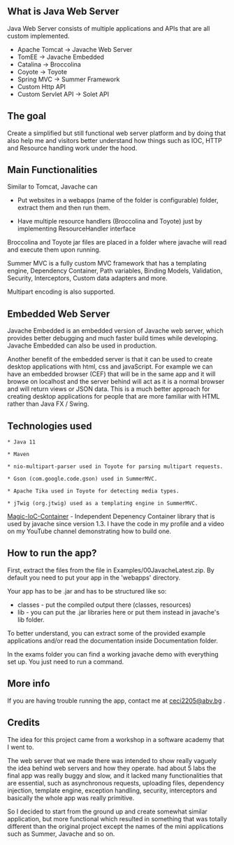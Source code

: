 

What is Java Web Server
-----------------------
Java Web Server consists of multiple applications and APIs that are all custom implemented.
* Apache Tomcat -> Javache Web Server
* TomEE -> Javache Embedded
* Catalina -> Broccolina
* Coyote -> Toyote
* Spring MVC -> Summer Framework
* Custom Http API
* Custom Servlet API -> Solet API

The goal
-------
Create a simplified but still functional web server platform and by doing that also help me and
visitors better understand how things such as IOC, HTTP and Resource handling work under the hood.

Main Functionalities
-------------------
Similar to  Tomcat, Javache can
  * Put websites in a webapps (name of the folder is configurable) folder, extract them and then run them.

  * Have multiple resource handlers (Broccolina and Toyote) just by implementing ResourceHandler interface

Broccolina and Toyote jar files are placed in a folder where javache will read and execute them upon running.

Summer MVC is a fully custom MVC framework that has a templating engine, Dependency Container, Path variables, Binding Models, Validation, Security, Interceptors, Custom data adapters
and more.

Multipart encoding is also supported.

Embedded Web Server
-------------------
Javache Embedded is an embedded version of Javache web server, which provides better debugging and much faster build times 
while developing. Javache Embedded can also be used in production.

Another benefit of the embedded server is that it can be used to create desktop applications with html, css and javaScript.
For example we can have an embedded browser (CEF) that will be in the same app and it will browse on localhost and the server
behind will act as it is a normal browser and will return views or JSON data. This is a much better approach for creating desktop applications for people that are more familiar with HTML rather than Java FX / Swing.

Technologies used
---------------------
	* Java 11
	
	* Maven
	
	* nio-multipart-parser used in Toyote for parsing multipart requests.
	
	* Gson (com.google.code.gson) used in SummerMVC.
	
	* Apache Tika used in Toyote for detecting media types.
	
	* jTwig (org.jtwig) used as a templating engine in SummerMVC.
	
[Magic-IoC-Container](https://github.com/Cyecize/Magic-IoC-Container) - Independent Depenency Container library that is used by javache since version 1.3. I have the code in my profile and a video on my YouTube channel demonstrating how to build one.
	
How to run the app?
------------------
First, extract the files from the file in Examples/00JavacheLatest.zip.
By default you need to put your app in the 'webapps' directory.

Your app has to be .jar and has to be structured like so:
* classes - put the compiled output there (classes, resources)
* lib - you can put the .jar libraries here or put them instead in javache's lib folder.

To better understand, you can extract some of the provided example applications and/or read the documentation inside Documentation folder.

In the exams folder you can find a working javache demo with everything set up.
You just need to run a command.

More info
-------------
If you are having trouble running the app, contact me at ceci2205@abv.bg .

Credits
-------
The idea for this project came from a workshop in a software academy that I went to.

The web server that we made there was intended to show really vaguely the idea behind web servers and how they operate.
had about 5 labs the final app was really buggy and slow, and it lacked many functionalities that are essential, such as asynchronous requests, uploading files, dependency injection, template engine, exception handling, security, interceptors and basically the whole app was really primitive.

So I decided to start from the ground up and create somewhat similar application, but more functional which resulted in something that was totally different than the original project except the names of the mini applications such as Summer, Javache and so on.

